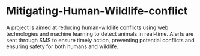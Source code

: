 # Mitigating-Human-Wildlife-conflict
A project is aimed at reducing human-wildlife conflicts using web technologies and machine learning to detect animals in real-time. Alerts are sent through SMS to ensure timely action, preventing potential conflicts and ensuring safety for both humans and wildlife.
